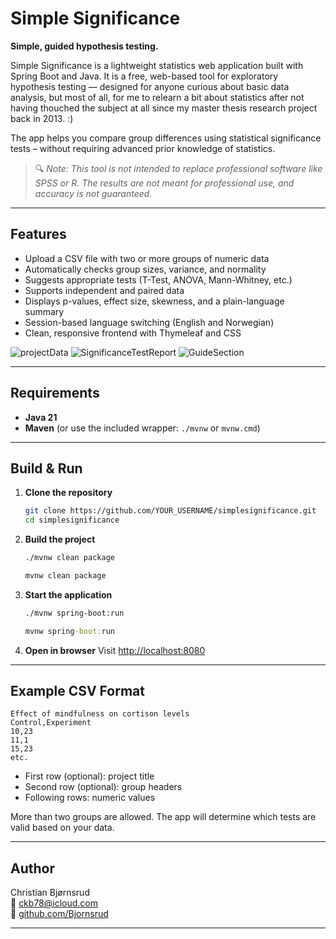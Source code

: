 # Simple Significance

**Simple, guided hypothesis testing.**

Simple Significance is a lightweight statistics web application built with Spring Boot and Java. It is a free, web-based tool for exploratory hypothesis testing — designed for anyone curious about basic data analysis, but most of all, for me to relearn a bit about statistics after not having thouched the subject at all since my master thesis research project back in 2013. :)

The app helps you compare group differences using statistical significance tests – without requiring advanced prior knowledge of statistics.

> 🔍 *Note: This tool is not intended to replace professional software like SPSS or R. The results are not meant for professional use, and accuracy is not guaranteed.*

---

## Features

- Upload a CSV file with two or more groups of numeric data
- Automatically checks group sizes, variance, and normality
- Suggests appropriate tests (T-Test, ANOVA, Mann-Whitney, etc.)
- Supports independent and paired data
- Displays p-values, effect size, skewness, and a plain-language summary
- Session-based language switching (English and Norwegian)
- Clean, responsive frontend with Thymeleaf and CSS


![projectData](https://github.com/user-attachments/assets/2bd20fc3-90ac-4c93-b52b-7a4667695aeb)
![SignificanceTestReport](https://github.com/user-attachments/assets/d560db5a-d66d-47a7-a5e8-7e99888f9b8e)
![GuideSection](https://github.com/user-attachments/assets/37ad11ff-a8ad-4ba5-b470-f9d048a960e3)

---

## Requirements

- **Java 21**
- **Maven** (or use the included wrapper: `./mvnw` or `mvnw.cmd`)

---

## Build & Run

1. **Clone the repository**
   ```bash
   git clone https://github.com/YOUR_USERNAME/simplesignificance.git
   cd simplesignificance
   ```

2. **Build the project**
   ```bash
   ./mvnw clean package
   ```

     ```cmd
   mvnw clean package
   ```

3. **Start the application**
   ```bash
   ./mvnw spring-boot:run
   ```

   ```cmd
   mvnw spring-boot:run
   ```

4. **Open in browser**
   Visit [http://localhost:8080](http://localhost:8080)

---

## Example CSV Format

```
Effect of mindfulness on cortison levels
Control,Experiment
10,23
11,1
15,23
etc.
```

- First row (optional): project title
- Second row (optional): group headers 
- Following rows: numeric values

More than two groups are allowed. The app will determine which tests are valid based on your data.

---

## Author

Christian Bjørnsrud  
📧 [ckb78@icloud.com](mailto:ckb78@icloud.com)  
🔗 [github.com/Bjornsrud](https://github.com/Bjornsrud)

---

